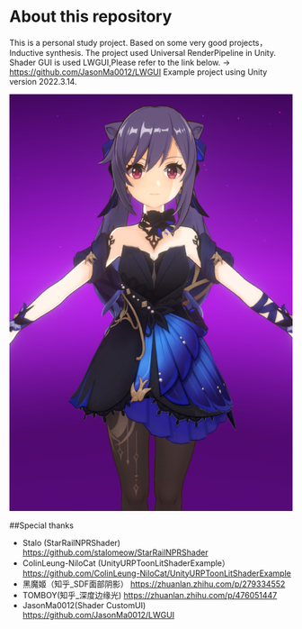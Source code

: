 # About this repository

This is a personal study project. Based on some very good projects，Inductive synthesis.
The project used Universal RenderPipeline in Unity.
Shader GUI is used LWGUI,Please refer to the link below.
-> https://github.com/JasonMa0012/LWGUI
Example project using Unity version 2022.3.14.

![Keqin](EffectPic/KeQin_Effect.png)

##Special thanks
- Stalo (StarRailNPRShader)
https://github.com/stalomeow/StarRailNPRShader
- ColinLeung-NiloCat (UnityURPToonLitShaderExample）
https://github.com/ColinLeung-NiloCat/UnityURPToonLitShaderExample
- 黑魔姬（知乎_SDF面部阴影）
https://zhuanlan.zhihu.com/p/279334552
- TOMBOY(知乎_深度边缘光)
https://zhuanlan.zhihu.com/p/476051447
- JasonMa0012(Shader CustomUI)
https://github.com/JasonMa0012/LWGUI